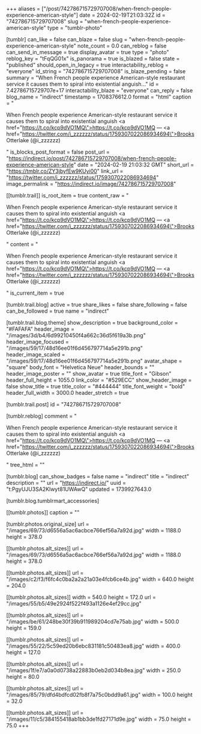 +++
aliases = ["/post/742786715729707008/when-french-people-experience-american-style"]
date = 2024-02-19T21:03:32Z
id = "742786715729707008"
slug = "when-french-people-experience-american-style"
type = "tumblr-photo"

[tumblr]
can_like = false
can_blaze = false
slug = "when-french-people-experience-american-style"
note_count = 0.0
can_reblog = false
can_send_in_message = true
display_avatar = true
type = "photo"
reblog_key = "tFqQG01x"
is_panorama = true
is_blazed = false
state = "published"
should_open_in_legacy = true
interactability_reblog = "everyone"
id_string = "742786715729707008"
is_blaze_pending = false
summary = "When French people experience American-style restaurant service it causes them to spiral into existential anguish..."
id = 7.42786715729707e+17
interactability_blaze = "everyone"
can_reply = false
blog_name = "indirect"
timestamp = 1708376612.0
format = "html"
caption = "<p>When French people experience American-style restaurant service it causes them to spiral into existential anguish <a href=\"https://t.co/kcp9dVO1MQ\">https://t.co/kcp9dVO1MQ</a> — <a href=\"https://twitter.com/i_zzzzzz/status/1759307022086934694\">Brooks Otterlake (@i_zzzzzz)</a></p>"
is_blocks_post_format = false
post_url = "https://indirect.io/post/742786715729707008/when-french-people-experience-american-style"
date = "2024-02-19 21:03:32 GMT"
short_url = "https://tmblr.co/ZY3jbyfEw9KUyi00"
link_url = "https://twitter.com/i_zzzzzz/status/1759307022086934694"
image_permalink = "https://indirect.io/image/742786715729707008"

[[tumblr.trail]]
is_root_item = true
content_raw = "<p>When French people experience American-style restaurant service it causes them to spiral into existential anguish <a href=\"https://t.co/kcp9dVO1MQ\">https://t.co/kcp9dVO1MQ</a> — <a href=\"https://twitter.com/i_zzzzzz/status/1759307022086934694\">Brooks Otterlake (@i_zzzzzz)</a></p>"
content = "<p>When French people experience American-style restaurant service it causes them to spiral into existential anguish <a href=\"https://t.co/kcp9dVO1MQ\">https://t.co/kcp9dVO1MQ</a> &mdash; <a href=\"https://twitter.com/i_zzzzzz/status/1759307022086934694\">Brooks Otterlake (@i_zzzzzz)</a></p>"
is_current_item = true

[tumblr.trail.blog]
active = true
share_likes = false
share_following = false
can_be_followed = true
name = "indirect"

[tumblr.trail.blog.theme]
show_description = true
background_color = "#FAFAFA"
header_image = "/images/3d/b4/6d99210450f4a662c36d5f619a3b.png"
header_image_focused = "/images/59/17/48d16ee01f6d456797714a5e291b.png"
header_image_scaled = "/images/59/17/48d16ee01f6d456797714a5e291b.png"
avatar_shape = "square"
body_font = "Helvetica Neue"
header_bounds = ""
header_image_poster = ""
show_avatar = true
title_font = "Gibson"
header_full_height = 1055.0
link_color = "#529ECC"
show_header_image = false
show_title = true
title_color = "#444444"
title_font_weight = "bold"
header_full_width = 3000.0
header_stretch = true

[tumblr.trail.post]
id = "742786715729707008"

[tumblr.reblog]
comment = "<p>When French people experience American-style restaurant service it causes them to spiral into existential anguish <a href=\"https://t.co/kcp9dVO1MQ\">https://t.co/kcp9dVO1MQ</a> — <a href=\"https://twitter.com/i_zzzzzz/status/1759307022086934694\">Brooks Otterlake (@i_zzzzzz)</a></p>"
tree_html = ""

[tumblr.blog]
can_show_badges = false
name = "indirect"
title = "indirect"
description = ""
url = "https://indirect.io/"
uuid = "t:PgyUJU3SA2Klwyt81UWAwQ"
updated = 1739927643.0

[tumblr.blog.tumblrmart_accessories]

[[tumblr.photos]]
caption = ""

[tumblr.photos.original_size]
url = "/images/69/73/d6556a5ac6acbce766ef56a7a92d.jpg"
width = 1188.0
height = 378.0

[[tumblr.photos.alt_sizes]]
url = "/images/69/73/d6556a5ac6acbce766ef56a7a92d.jpg"
width = 1188.0
height = 378.0

[[tumblr.photos.alt_sizes]]
url = "/images/c2/f3/f6fc4c0ba2a2a21a03e4fcb6ce4b.jpg"
width = 640.0
height = 204.0

[[tumblr.photos.alt_sizes]]
width = 540.0
height = 172.0
url = "/images/55/b5/49e2924f522f493a1126e4ef29cc.jpg"

[[tumblr.photos.alt_sizes]]
url = "/images/be/61/248be30f39b911989204cd7e75ab.jpg"
width = 500.0
height = 159.0

[[tumblr.photos.alt_sizes]]
url = "/images/55/22/5c59ed20b6ebc831181c50483ea8.jpg"
width = 400.0
height = 127.0

[[tumblr.photos.alt_sizes]]
url = "/images/1f/e7/a0a0d0738a22883b0eb2d034b8ea.jpg"
width = 250.0
height = 80.0

[[tumblr.photos.alt_sizes]]
url = "/images/85/79/dfd4bdfcd02fb8f7a75c0bdd9a61.jpg"
width = 100.0
height = 32.0

[[tumblr.photos.alt_sizes]]
url = "/images/11/c5/384155418ab1bb3de1fd27171d9e.jpg"
width = 75.0
height = 75.0
+++
